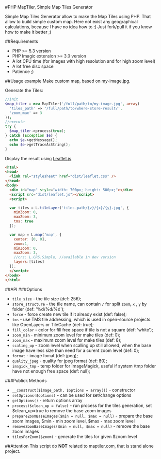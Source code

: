 #PHP MapTiler, Simple Map Tiles Generator

Simple Map Tiles Generator allow to make the Map Tiles using PHP. That allow to build simple custom map.
Here not exist any geographical calculations, because I have no idea how to :)
Just fork/pull it if you know how to make it better ;)

##Requirements
* PHP >= 5.3 version
* PHP Imagic extension >= 3.0 version
* A lot CPU time (for images with high resolution and for high zoom level)
* A lot free disc space
* Patience ;)

##Usage example
Make custom map, based on my-image.jpg.

Generate the Tiles:
```php
//init
$map_tiler = new MapTiler('/full/path/to/my-image.jpg', array(
  'tiles_path' => '/full/path/to/where-store-result/',
  'zoom_max' => 3
));
//execute
try {
  $map_tiler->process(true);
} catch (Exception $e) {
  echo $e->getMessage();
  echo $e->getTraceAsString();
}
```

Display the result using [Leaflet.js](http://leafletjs.com)

```html
<html>
<head>
  <link rel="stylesheet" href="dist/leaflet.css" />
</head>
<body>
  <div id="map" style="width: 700px; height: 500px;"></div>
  <script src="dist/leaflet.js"></script>
  <script>

  var tiles = L.tileLayer('tiles-path/{z}/{x}/{y}.jpg', {
    minZoom: 0,
    maxZoom: 3,
    tms: true
  });

  var map = L.map('map', {
    center: [0, 0],
    zoom:1,
    minZoom: 0,
    maxZoom: 3,
    //crs: L.CRS.Simple, //available in dev version
    layers:[tiles]
  });
  </script>
</body>
</html>
```

##API
###Options
* `tile_size` - the tile size (def: 256);
* `store_structure` - the tile name, can contain `/` for split `zoom`, `x` , `y` by folder (def: '%d/%d/%d');
* `force` - force create new tile if it already exist (def: false);
* `tms` - use TMS tile addressing, which is used in open-source projects like OpenLayers or TileCache (def: true);
* `fill_color` - color for fill free space if tile is not a square (def: 'white');
* `zoom_min` - minimum zoom level for make tiles (def: 0);
* `zoom_max` - maximum zoom level for make tiles (def: 8);
* `scaling_up` - zoom level when scalling up still allowed, when the base image have less size than need for a curent zoom level (def: 0);
* `format` - image fomat (def: jpeg);
* `quality_jpeg` - quality for jpeg format (def: 80);
* `imagick_tmp` - temp folder for ImageMagick, useful if system /tmp folder have not enough free space (def: null);

###Publick Methods
* `__construct($image_path, $options = array())` - constructor
* `setOptions($options)` - can be used for set/change options
* `getOptions()` - return options array
* `process($clean_up = false)` - run process for the tiles generation, set $clean_up=true to remove the base zoom images
* `prepareZoomBaseImages($min = null, $max = null)` - prepare the base zoom images, $min - min zoom level, $max - max zoom level
* `removeZoomBaseImages($min = null, $max = null)` - remove the base zoom images
* `tilesForZoom($zoom)` - generate the tiles for given $zoom level

##Attention
This script do **NOT** related to maptiler.com, that is stand alone project.
